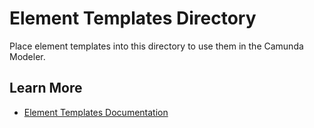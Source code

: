 # Element Templates Directory

Place element templates into this directory to use them in the Camunda Modeler.

## Learn More

* [Element Templates Documentation](https://docs.camunda.io/docs/components/modeler/desktop-modeler/element-templates/about-templates/)
